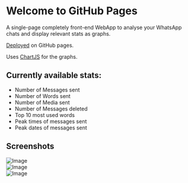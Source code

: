 # Welcome to GitHub Pages

A single-page completely front-end WebApp to analyse your WhatsApp chats and display relevant stats as graphs.  

[Deployed](https://manjunathnayak2k.github.io/WhatsApp-Chat-Analyser/) on GitHub pages.  

Uses [ChartJS](https://www.chartjs.org/) for the graphs.  

## Currently available stats:
- Number of Messages sent
- Number of Words sent
- Number of Media sent
- Number of Messages deleted
- Top 10 most used words
- Peak times of messages sent
- Peak dates of messages sent  

## Screenshots

![Image](https://drive.google.com/uc?export=view&id=15VEAYtZcH2YimnDUZbGpYsai612xvKPm)  
![Image](https://drive.google.com/uc?export=view&id=1ODuR65Tycpl98jJ9rIcdDz6cO-xgbg94)  
![Image](https://drive.google.com/uc?export=view&id=1CfZLOtbxbOVnUqWj75VwgrXARo2t_4vg)  

